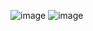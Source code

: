 ![image](https://github.com/mikoslaf/c_follow_mono_v2/assets/93710959/a83a6909-9079-4fd9-b189-1f51430ada9c)
![image](https://github.com/mikoslaf/c_follow_mono_v2/assets/93710959/b1735c20-b84a-4b3f-8c4d-2fa6fe78c8d1)
